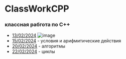 # ClassWorkCPP
### классная рабгота по C++


  - [13/02/2024](13.02.24)
![image](https://github.com/DanielEzzo/ClassWorkCpp/assets/159913834/4693dd68-18ea-4bb1-a6c8-6452758c2f58)
 -  [15/02/2024](15.02.24) - условия и арифмитические действия
-  [20/02/2024](20.02.24) - алгоритмы
-  [22/02/2024](22.02.24) - циклы
